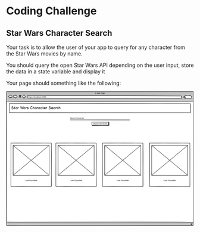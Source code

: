 # Coding Challenge

## Star Wars Character Search

Your task is to allow the user of your app to query for any character from the Star Wars movies by name.

You should query the open Star Wars API depending on the user input, store the data in a state variable and display it

Your page should something like the following:

![image info](./scribble.png)
